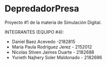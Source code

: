 # DepredadorPresa
Proyecto #1 de la materia de Simulación Digital.

INTEGRANTES (EQUIPO #4):
- Daniel Baez Acevedo -2182815
- María Paula Rodríguez Jerez - 2152012
- Nicolas Stiven Jaimes Duarte - 2182688
- Yurieth Najhery Soler Maldonado - 2182696
